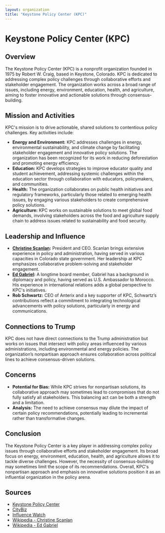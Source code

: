 ```yaml
---
layout: organization
title: "Keystone Policy Center (KPC)"
---
```


# Keystone Policy Center (KPC)

## Overview
The Keystone Policy Center (KPC) is a nonprofit organization founded in 1975 by Robert W. Craig, based in Keystone, Colorado. KPC is dedicated to addressing complex policy challenges through collaborative efforts and stakeholder engagement. The organization works across a broad range of issues, including energy, environment, education, health, and agriculture, aiming to foster innovative and actionable solutions through consensus-building.

## Mission and Activities
KPC's mission is to drive actionable, shared solutions to contentious policy challenges. Key activities include:
- **Energy and Environment:** KPC addresses challenges in energy, environmental sustainability, and climate change by facilitating stakeholder engagement and innovative policy solutions. The organization has been recognized for its work in reducing deforestation and promoting energy efficiency.
- **Education:** KPC develops strategies to improve educator quality and student achievement, addressing systemic challenges within the education sector through collaboration with educators, policymakers, and communities.
- **Health:** The organization collaborates on public health initiatives and regulatory frameworks, particularly those related to emerging health issues, by engaging various stakeholders to create comprehensive policy solutions.
- **Agriculture:** KPC works on sustainable solutions to meet global food demands, involving stakeholders across the food and agriculture supply chain to address issues related to sustainability and food security.

## Leadership and Influence
- **[Christine Scanlan](https://en.wikipedia.org/wiki/Christine_Scanlan):** President and CEO. Scanlan brings extensive experience in policy and administration, having served in various capacities in Colorado state government. Her leadership at KPC emphasizes collaborative problem-solving and stakeholder engagement.
- **[Ed Gabriel](https://en.wikipedia.org/wiki/Edward_M._Gabriel):** A longtime board member, Gabriel has a background in diplomacy and policy, having served as U.S. Ambassador to Morocco. His experience in international relations adds a global perspective to KPC's initiatives.
- **Rob Schwartz:** CEO of Anterix and a key supporter of KPC, Schwartz’s contributions reflect a commitment to integrating technological advancements with policy solutions, particularly in energy and communications.

## Connections to Trump
KPC does not have direct connections to the Trump administration but works on issues that intersect with policy areas influenced by various administrations, including environmental and energy policies. The organization’s nonpartisan approach ensures collaboration across political lines to achieve consensus-driven solutions.

## Concerns
- **Potential for Bias:** While KPC strives for nonpartisan solutions, its collaborative approach may sometimes lead to compromises that do not fully satisfy all stakeholders. This balancing act can be both a strength and a limitation.
- **Analysis:** The need to achieve consensus may dilute the impact of certain policy recommendations, potentially leading to incremental rather than transformative changes.

## Conclusion
The Keystone Policy Center is a key player in addressing complex policy issues through collaborative efforts and stakeholder engagement. Its broad focus on energy, environment, education, health, and agriculture allows it to tackle diverse challenges. However, the necessity of consensus-building may sometimes limit the scope of its recommendations. Overall, KPC's nonpartisan approach and emphasis on innovative solutions position it as an influential organization in the policy arena.

## Sources
- [Keystone Policy Center](https://www.keystone.org)
- [CityBiz](https://www.citybiz.co/article/564079/keystone-policy-center-honors-anterix-president-ceo-rob-schwartz/)
- [Influence Watch](https://www.influencewatch.org/non-profit/keystone-policy-center/)
- [Wikipedia - Christine Scanlan](https://en.wikipedia.org/wiki/Christine_Scanlan)
- [Wikipedia - Ed Gabriel](https://en.wikipedia.org/wiki/Edward_M._Gabriel)